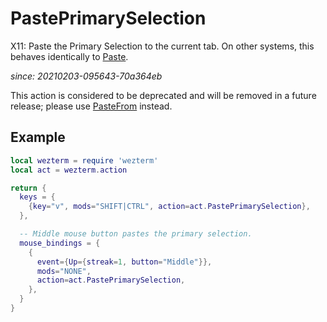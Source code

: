 # PastePrimarySelection

X11: Paste the Primary Selection to the current tab.
On other systems, this behaves identically to [Paste](Paste.md).

*since: 20210203-095643-70a364eb*

This action is considered to be deprecated and will be removed in
a future release; please use [PasteFrom](PasteFrom.md) instead.

## Example

```lua
local wezterm = require 'wezterm'
local act = wezterm.action

return {
  keys = {
    {key="v", mods="SHIFT|CTRL", action=act.PastePrimarySelection},
  },

  -- Middle mouse button pastes the primary selection.
  mouse_bindings = {
    {
      event={Up={streak=1, button="Middle"}},
      mods="NONE",
      action=act.PastePrimarySelection,
    },
  }
}
```

